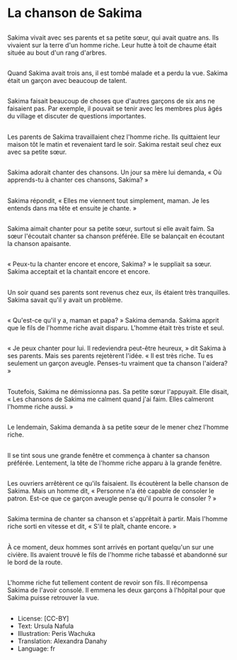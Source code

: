 # La chanson de Sakima

##
Sakima vivait avec ses parents et sa petite sœur, qui avait quatre ans. Ils vivaient sur la terre d'un homme riche. Leur hutte à toit de chaume était située au bout d'un rang d'arbres.

##
Quand Sakima avait trois ans, il est tombé malade et a perdu la vue. Sakima était un garçon avec beaucoup de talent.

##
Sakima faisait beaucoup de choses que d'autres garçons de six ans ne faisaient pas. Par exemple, il pouvait se tenir avec les membres plus âgés du village et discuter de questions importantes.

##
Les parents de Sakima travaillaient chez l'homme riche. Ils quittaient leur maison tôt le matin et revenaient tard le soir. Sakima restait seul chez eux avec sa petite sœur.

##
Sakima adorait chanter des chansons. Un jour sa mère lui demanda, « Où apprends-tu à chanter ces chansons, Sakima? »

##
Sakima répondit, « Elles me viennent tout simplement, maman. Je les entends dans ma tête et ensuite je chante. »

##
Sakima aimait chanter pour sa petite sœur, surtout si elle avait faim. Sa sœur l'écoutait chanter sa chanson préférée. Elle se balançait en écoutant la chanson apaisante.

##
« Peux-tu la chanter encore et encore, Sakima? » le suppliait sa sœur. Sakima acceptait et la chantait encore et encore.

##
Un soir quand ses parents sont revenus chez eux, ils étaient très tranquilles. Sakima savait qu'il y avait un problème.

##
« Qu'est-ce qu'il y a, maman et papa? » Sakima demanda. Sakima apprit que le fils de l'homme riche avait disparu. L'homme était très triste et seul.

##
« Je peux chanter pour lui. Il redeviendra peut-être heureux, » dit Sakima à ses parents. Mais ses parents rejetèrent l'idée. « Il est très riche. Tu es seulement un garçon aveugle. Penses-tu vraiment que ta chanson l'aidera? »

##
Toutefois, Sakima ne démissionna pas. Sa petite sœur l'appuyait. Elle disait, « Les chansons de Sakima me calment quand j'ai faim. Elles calmeront l'homme riche aussi. »

##
Le lendemain, Sakima demanda à sa petite sœur de le mener chez l'homme riche.

##
Il se tint sous une grande fenêtre et commença à chanter sa chanson préférée. Lentement, la tête de l'homme riche apparu à la grande fenêtre.

##
Les ouvriers arrêtèrent ce qu'ils faisaient. Ils écoutèrent la belle chanson de Sakima. Mais un homme dit, « Personne n'a été capable de consoler le patron. Est-ce que ce garçon aveugle pense qu'il pourra le consoler ? »

##
Sakima termina de chanter sa chanson et s'apprêtait à partir. Mais l'homme riche sorti en vitesse et dit, « S'il te plaît, chante encore. »

##
À ce moment, deux hommes sont arrivés en portant quelqu'un sur une civière. Ils avaient trouvé le fils de l'homme riche tabassé et abandonné sur le bord de la route.

##
L'homme riche fut tellement content de revoir son fils. Il récompensa Sakima de l'avoir consolé. Il emmena les deux garçons à l'hôpital pour que Sakima puisse retrouver la vue.

##
* License: [CC-BY]
* Text: Ursula Nafula
* Illustration: Peris Wachuka
* Translation: Alexandra Danahy
* Language: fr
